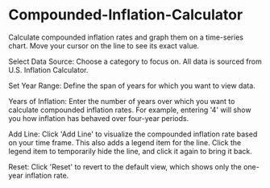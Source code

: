 # Compounded-Inflation-Calculator
Calculate compounded inflation rates and graph them on a time-series chart. Move your cursor on the line to see its exact value.

Select Data Source: Choose a category to focus on. All data is sourced from U.S. Inflation Calculator.

Set Year Range: Define the span of years for which you want to view data.

Years of Inflation: Enter the number of years over which you want to calculate compounded inflation rates. For example, entering '4' will show you how inflation has behaved over four-year periods.

Add Line: Click 'Add Line' to visualize the compounded inflation rate based on your time frame. This also adds a legend item for the line. Click the legend item to temporarily hide the line, and click it again to bring it back. 

Reset: Click 'Reset' to revert to the default view, which shows only the one-year inflation rate.

